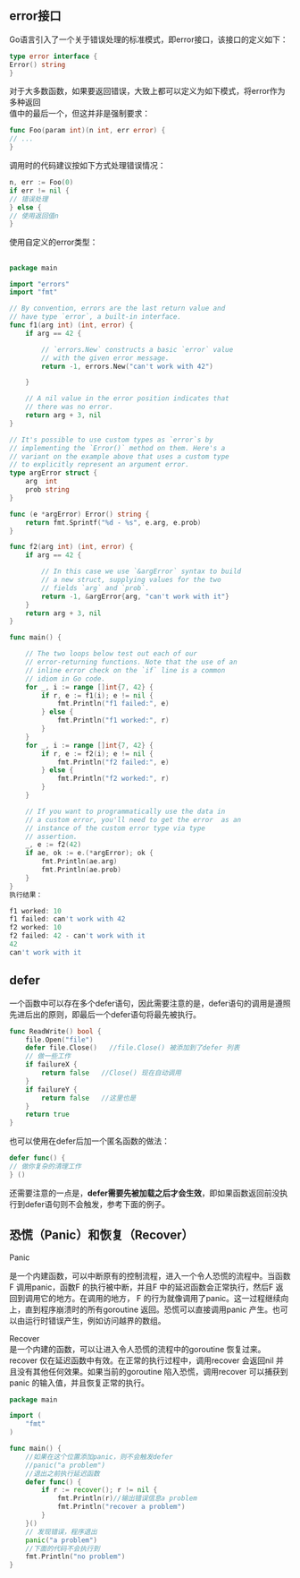 ﻿---
sort: 6
---

## error接口

Go语言引入了一个关于错误处理的标准模式，即error接口，该接口的定义如下：

```go
type error interface {
Error() string
}
```

对于大多数函数，如果要返回错误，大致上都可以定义为如下模式，将error作为多种返回  
值中的最后一个，但这并非是强制要求：

```go
func Foo(param int)(n int, err error) {
// ...
}
```

调用时的代码建议按如下方式处理错误情况：

```go
n, err := Foo(0)
if err != nil {
// 错误处理
} else {
// 使用返回值n
}

```

使用自定义的error类型：

##   

```go
package main

import "errors"
import "fmt"

// By convention, errors are the last return value and
// have type `error`, a built-in interface.
func f1(arg int) (int, error) {
    if arg == 42 {

        // `errors.New` constructs a basic `error` value
        // with the given error message.
        return -1, errors.New("can't work with 42")

    }

    // A nil value in the error position indicates that
    // there was no error.
    return arg + 3, nil
}

// It's possible to use custom types as `error`s by
// implementing the `Error()` method on them. Here's a
// variant on the example above that uses a custom type
// to explicitly represent an argument error.
type argError struct {
    arg  int
    prob string
}

func (e *argError) Error() string {
    return fmt.Sprintf("%d - %s", e.arg, e.prob)
}

func f2(arg int) (int, error) {
    if arg == 42 {

        // In this case we use `&argError` syntax to build
        // a new struct, supplying values for the two
        // fields `arg` and `prob`.
        return -1, &argError{arg, "can't work with it"}
    }
    return arg + 3, nil
}

func main() {

    // The two loops below test out each of our
    // error-returning functions. Note that the use of an
    // inline error check on the `if` line is a common
    // idiom in Go code.
    for _, i := range []int{7, 42} {
        if r, e := f1(i); e != nil {
            fmt.Println("f1 failed:", e)
        } else {
            fmt.Println("f1 worked:", r)
        }
    }
    for _, i := range []int{7, 42} {
        if r, e := f2(i); e != nil {
            fmt.Println("f2 failed:", e)
        } else {
            fmt.Println("f2 worked:", r)
        }
    }

    // If you want to programmatically use the data in
    // a custom error, you'll need to get the error  as an
    // instance of the custom error type via type
    // assertion.
    _, e := f2(42)
    if ae, ok := e.(*argError); ok {
        fmt.Println(ae.arg)
        fmt.Println(ae.prob)
    }
}
执行结果：

```

```go
f1 worked: 10
f1 failed: can't work with 42
f2 worked: 10
f2 failed: 42 - can't work with it
42
can't work with it
```

## defer

一个函数中可以存在多个defer语句，因此需要注意的是，defer语句的调用是遵照先进后出的原则，即最后一个defer语句将最先被执行。

```go
func ReadWrite() bool {
    file.Open("file")
    defer file.Close()   //file.Close() 被添加到了defer 列表
    // 做一些工作
    if failureX {
        return false   //Close() 现在自动调用
    }
    if failureY {
        return false   //这里也是
    }
    return true
}
```

也可以使用在defer后加一个匿名函数的做法：

```go
defer func() {
// 做你复杂的清理工作
} ()
```

还需要注意的一点是，**defer需要先被加载之后才会生效**，即如果函数返回前没执行到defer语句则不会触发，参考下面的例子。

## 恐慌（Panic）和恢复（Recover）

Panic

是一个内建函数，可以中断原有的控制流程，进入一个令人恐慌的流程中。当函数F 调用panic，函数F 的执行被中断，并且F 中的延迟函数会正常执行，然后F 返回到调用它的地方。在调用的地方， F 的行为就像调用了panic。这一过程继续向上，直到程序崩溃时的所有goroutine 返回。恐慌可以直接调用panic 产生。也可以由运行时错误产生，例如访问越界的数组。

Recover  
是一个内建的函数，可以让进入令人恐慌的流程中的goroutine 恢复过来。recover 仅在延迟函数中有效。在正常的执行过程中，调用recover 会返回nil 并且没有其他任何效果。如果当前的goroutine 陷入恐慌，调用recover 可以捕获到panic 的输入值，并且恢复正常的执行。

```go
package main

import (
	"fmt"
)

func main() {
	//如果在这个位置添加panic，则不会触发defer
	//panic("a problem")
	//退出之前执行延迟函数
	defer func() {
		if r := recover(); r != nil {
			fmt.Println(r)//输出错误信息a problem
			fmt.Println("recover a problem")
		}
	}()
	// 发现错误，程序退出
	panic("a problem")
	//下面的代码不会执行到
	fmt.Println("no problem")
}
```

